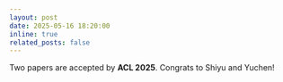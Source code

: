 ```yaml
---
layout: post
date: 2025-05-16 18:20:00
inline: true
related_posts: false
---
```


Two papers are accepted by **ACL 2025**. Congrats to Shiyu and Yuchen!
